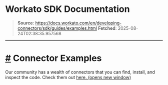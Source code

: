 # Workato SDK Documentation

> **Source**: https://docs.workato.com/en/developing-connectors/sdk/guides/examples.html
> **Fetched**: 2025-08-24T02:38:35.957568

---

# [#](<#connector-examples>) Connector Examples

Our community has a wealth of connectors that you can find, install, and inspect the code. Check them out [here. (opens new window)](<https://app.workato.com/browse/connectors>)
